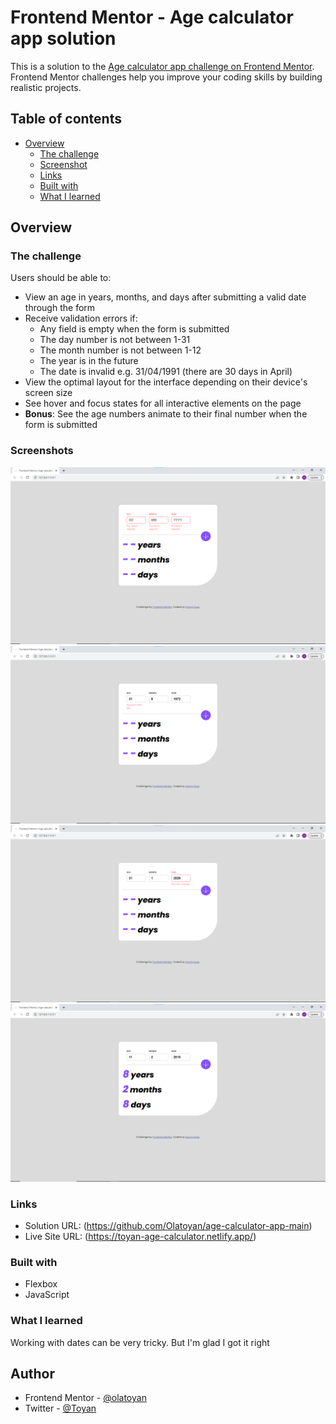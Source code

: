 # Frontend Mentor - Age calculator app solution

This is a solution to the [Age calculator app challenge on Frontend Mentor](https://www.frontendmentor.io/challenges/age-calculator-app-dF9DFFpj-Q). Frontend Mentor challenges help you improve your coding skills by building realistic projects.

## Table of contents

- [Overview](#overview)
  - [The challenge](#the-challenge)
  - [Screenshot](#screenshot)
  - [Links](#links)
  - [Built with](#built-with)
  - [What I learned](#what-i-learned)

## Overview

### The challenge

Users should be able to:

- View an age in years, months, and days after submitting a valid date through the form
- Receive validation errors if:
  - Any field is empty when the form is submitted
  - The day number is not between 1-31
  - The month number is not between 1-12
  - The year is in the future
  - The date is invalid e.g. 31/04/1991 (there are 30 days in April)
- View the optimal layout for the interface depending on their device's screen size
- See hover and focus states for all interactive elements on the page
- **Bonus**: See the age numbers animate to their final number when the form is submitted

### Screenshots

![](./screenshots/Screenshot%202023-04-19%20023908.png)
![](./screenshots/Screenshot%202023-04-19%20024129.png)
![](./screenshots/Screenshot%202023-04-19%20024158.png)
![](./screenshots/Screenshot%202023-04-19%20024256.png)

### Links

- Solution URL: (https://github.com/Olatoyan/age-calculator-app-main)
- Live Site URL: (https://toyan-age-calculator.netlify.app/)

### Built with

- Flexbox
- JavaScript

### What I learned

Working with dates can be very tricky. But I'm glad I got it right

## Author

- Frontend Mentor - [@olatoyan](https://www.frontendmentor.io/profile/Olatoyan)
- Twitter - [@Toyan](https://www.twitter.com/_Annonnymouss_)
